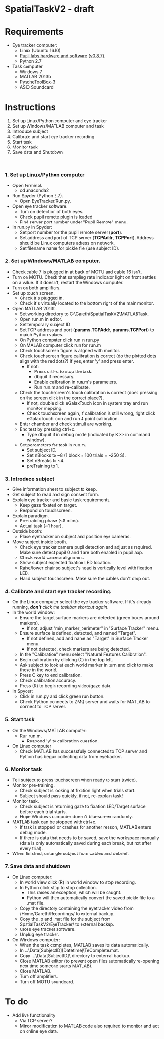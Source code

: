 # SpatialTaskV2 - draft

# Requirements
- Eye tracker computer:
	- Linux (Ubuntu 16.10)
	- [Pupil labs hardware and software](https://github.com/pupil-labs/pupil) ([v0.8.7](https://github.com/pupil-labs/pupil/releases/tag/v0.8.7)).
	- Python 2.7
- Task computer
	- Windows 7
	- MATLAB 2013b
	- [PyscheToolBox-3](http://psychtoolbox.org/)
	- ASIO Soundcard 

# Instructions

1. Set up Linux/Python computer and eye tracker
2. Set up Windows/MATLAB computer and task
3. Introduce subject
4. Calibrate and start eye tracker recording
5. Start task
6. Monitor task
7. Save data and Shutdown

<br>

### 1. Set up Linux/Python computer
- Open terminal.
	- cd anaconda2
- Run Spyder (Python 2.7).
	- Open EyeTracker/Run.py.
- Open eye tracker software.
	- Turn on detection of both eyes.
	- Check pupil remote plugin is loaded
	- Find server port number under "Pupil Remote" menu.
- In run.py in Spyder:
	- Set port number for the pupil remote server (**port**).
	- Set address and port of TCP server (**TCPAddr**, **TCPPort**). Address should be Linux computers adress on network.
	- Set filename name for pickle file (use subject ID).

### 2. Set up Windows/MATLAB computer.
- Check cable 7 is plugged in at back of MOTU and cable 16 isn't.
- Turn on MOTU. Check that sampling rate indicator light on front settles on a value. If it doesn't, restart the Windows computer.
- Turn on both amplifiers.
- Set up touch screen.
	- Check it's plugged in.
	- Check it's virtually located to the bottom right of the main monitor.
- Open MATLAB 2013b.
	- Set working directory to C:\Gareth\SpatialTaskV2\MATLABTask\.
	- Open run.m in editor.
	- Set temporary subject ID
	- Set TCP address and port (**params.TCPAddr**, **params.TCPPort**) to match Python values.
	- On Python computer click run in run.py
	- On MALAB computer click run for run.m
	- Check touchscreen figure is aligned with monitor.
	- Check touchscreen figure calibration is correct (do the plotted dots align with the red dots?) If yes, enter 'y' and press enter.
		- If not:
			- Press crtl+c to stop the task.
			- dbquit if necessary.
			- Enable calibration in run.m's parameters.
			- Run run.m and re-calibrate.
	- Check the touchscreen's touch calibration is correct (does pressing on the screen click in the correct place?).
		- If not, double click eGalaxTouch icon in system tray and run monitor mapping.
		- Check touchscreen again, if calibration is still wrong, right click eGalaxTouch icon and run 4 point calibration. 
	- Enter chamber and check stimuli are working.
	- End test by pressing ctrl+c.
		- Type dbquit if in debug mode (indicated by K>> in command window).
	- Set parameters for task in run.m.
		- Set subject ID.
		- Set nBlocks to ~8 (1 block = 100 trials = ~250 S).
		- Set nBreaks to ~4.
		- preTraining to 1.
	


### 3. Introduce subject
- Give information sheet to subject to keep.
- Get subject to read and sign consent form.
- Explain eye tracker and basic task requirements. 
	- Keep gaze fixated on target.
 	- Respond on touchscreen.
- Explain paradigm.
	- Pre-training phase (<5 mins).
	- Actual task (~1 hour).
- Outside booth:
	- Place eyetracker on subject and position eye cameras.
- Move subject inside booth.
	- Check eye tracker camera pupil detection and adjust as required. Make sure detect pupil 0 and 1 are both enabled in pupil app.
	- Check world camera alignment.
	- Show subject expected fixation LED location.
	- Raise/lower chair so subject's head is vertically level with fixation LED.
	- Hand subject touchscreen. Make sure the cables don't drop out.


### 4. Calibrate and start eye tracker recording.
- On the Linux computer select the eye tracker software. If it's already running, ***don't** click the taskbar shortcut again*.
- In the world window:
	- Ensure the target surface markers are detected (green boxes around markers). 
		- If not, adjust "min_marker_perimeter" in "Surface Tracker" menu.
	- Ensure surface is defined, detected, and named "Target".
		- If not defined, add and name as "Target" in Surface Tracker menu.
		- If not detected, check markers are being detected.
	- In the "Calibration" menu select "Natural Features Calibration".
	- Begin calibration by clicking (C) in the top left.
	- Ask subject to look at each world marker in turn and click to make these in the world.
	- Press C key to end calibration.
	- Check calibration accuracy.
	- Press (R) to begin recording video/gaze data.
- In Spyder:
	- Click in run.py and click green run button.
	- Check Python connects to ZMQ server and waits for MATLAB to connect to TCP server.

### 5. Start task
- On the Windows/MATLAB computer:
	- Run run.m.
		- Respond 'y' to calibration question.
- On Linux computer 
	- Check MATLAB has successfully connected to TCP server and Python has begun collecting data from eyetracker.

### 6. Monitor task
- Tell subject to press touchscreen when ready to start (twice).
- Monitor pre-training.
	- Check subject is looking at fixation light when trials start.
	- Subject should pass quickly, if not, re-explain task!
- Monitor task.
	- Check subject is returning gaze to fixation LED/Target surface before each trial starts.
	- Hope Windows computer doesn't bluescreen randomly.
- MATLAB task can be stopped with ctrl+c.
	- If task is stopped, or crashes for another reason, MATLAB enters debug mode.
	- If there is data that needs to be saved, save the workspace manually (data is only automatically saved during each break, but not after every trial).
- When finished, untangle subject from cables and debrief.

### 7. Save data and shutdown
- On Linux computer:
	- In world view click (R) in world window to stop recording.
	- In Python click stop to stop collection.
		- This raises an exception, which will be caught.
		- Python will then automatically convert the saved pickle file to a .mat file.
	- Copy the directory containing the eyetracker video from /Home/Gareth/Recordings/ to external backup.
	- Copy the .p and .mat file for the subject from SpatialTaskV2/EyeTracker/ to external backup.
	- Close eye tracker software.
	- Unplug eye tracker.
- On Windows computer:
	- When the task completes, MATLAB saves its data automatically.
	- In ...\Data\[SubjectID]\[Datetime]\TeComplete.mat.
	- Copy ...\Data\[SubjectID]\ directory to external backup.
	- Close MATLAB editor (to prevent open files automatically re-opening next time someone starts MATLAB).
	- Close MATLAB.
	- Turn off amplifiers.
	- Turn off MOTU soundcard.

# To do
 - Add live functionality
	- Via TCP server?
	- Minor modification to MATLAB code also required to monitor and act on online eye data.

